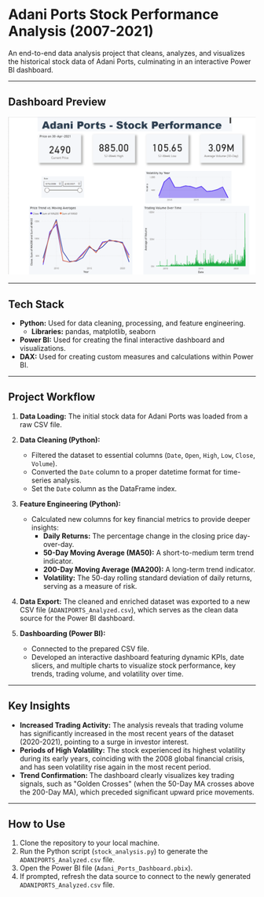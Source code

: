# Adani Ports Stock Performance Analysis (2007-2021)

An end-to-end data analysis project that cleans, analyzes, and visualizes the historical stock data of Adani Ports, culminating in an interactive Power BI dashboard.

***

## Dashboard Preview
![Adani Ports Dashboard](PowerBi_Dashboard/Adani_dashboard_Screenshot.png)

***

## Tech Stack
* **Python:** Used for data cleaning, processing, and feature engineering.
    * **Libraries:** pandas, matplotlib, seaborn
* **Power BI:** Used for creating the final interactive dashboard and visualizations.
* **DAX:** Used for creating custom measures and calculations within Power BI.

***

## Project Workflow

1.  **Data Loading:** The initial stock data for Adani Ports was loaded from a raw CSV file.

2.  **Data Cleaning (Python):**
    * Filtered the dataset to essential columns (`Date`, `Open`, `High`, `Low`, `Close`, `Volume`).
    * Converted the `Date` column to a proper datetime format for time-series analysis.
    * Set the `Date` column as the DataFrame index.

3.  **Feature Engineering (Python):**
    * Calculated new columns for key financial metrics to provide deeper insights:
        * **Daily Returns:** The percentage change in the closing price day-over-day.
        * **50-Day Moving Average (MA50):** A short-to-medium term trend indicator.
        * **200-Day Moving Average (MA200):** A long-term trend indicator.
        * **Volatility:** The 50-day rolling standard deviation of daily returns, serving as a measure of risk.

4.  **Data Export:** The cleaned and enriched dataset was exported to a new CSV file (`ADANIPORTS_Analyzed.csv`), which serves as the clean data source for the Power BI dashboard.

5.  **Dashboarding (Power BI):**
    * Connected to the prepared CSV file.
    * Developed an interactive dashboard featuring dynamic KPIs, date slicers, and multiple charts to visualize stock performance, key trends, trading volume, and volatility over time.

***

## Key Insights
* **Increased Trading Activity:** The analysis reveals that trading volume has significantly increased in the most recent years of the dataset (2020-2021), pointing to a surge in investor interest.
* **Periods of High Volatility:** The stock experienced its highest volatility during its early years, coinciding with the 2008 global financial crisis, and has seen volatility rise again in the most recent period.
* **Trend Confirmation:** The dashboard clearly visualizes key trading signals, such as "Golden Crosses" (when the 50-Day MA crosses above the 200-Day MA), which preceded significant upward price movements.

***

## How to Use

1.  Clone the repository to your local machine.
2.  Run the Python script (`stock_analysis.py`) to generate the `ADANIPORTS_Analyzed.csv` file.
3.  Open the Power BI file (`Adani_Ports_Dashboard.pbix`).
4.  If prompted, refresh the data source to connect to the newly generated `ADANIPORTS_Analyzed.csv` file.
